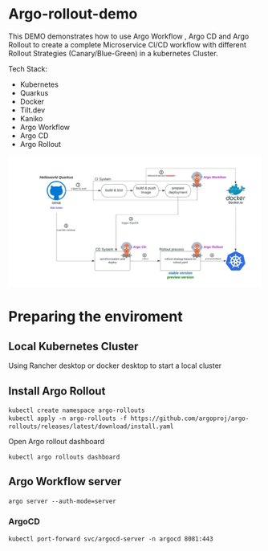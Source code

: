 # Argo-rollout-demo

This DEMO demonstrates how to use Argo Workflow , Argo CD and Argo Rollout to create a complete Microservice CI/CD workflow with different Rollout Strategies (Canary/Blue-Green) in a kubernetes Cluster. 

Tech Stack:
- Kubernetes
- Quarkus
- Docker
- Tilt.dev
- Kaniko 
- Argo Workflow
- Argo CD
- Argo Rollout

![Alt text](/img/rollout-demo-process.jpeg?raw=true "Argo Rollout DEMO")


# Preparing the enviroment
## Local Kubernetes Cluster
Using Rancher desktop or docker desktop to start a local cluster

## Install Argo Rollout

```
kubectl create namespace argo-rollouts
kubectl apply -n argo-rollouts -f https://github.com/argoproj/argo-rollouts/releases/latest/download/install.yaml
```

Open Argo rollout dashboard

```
kubectl argo rollouts dashboard
```


## Argo Workflow server

```
argo server --auth-mode=server
```

### ArgoCD 

```
kubectl port-forward svc/argocd-server -n argocd 8081:443
